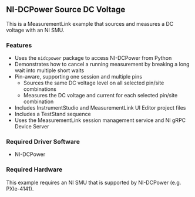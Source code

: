 ## NI-DCPower Source DC Voltage

This is a MeasurementLink example that sources and measures a DC voltage with an NI SMU.

### Features

- Uses the `nidcpower` package to access NI-DCPower from Python
- Demonstrates how to cancel a running measurement by breaking a long wait into
  multiple short waits
- Pin-aware, supporting one session and multiple pins
  - Sources the same DC voltage level on all selected pin/site combinations
  - Measures the DC voltage and current for each selected pin/site combination
- Includes InstrumentStudio and MeasurementLink UI Editor project files
- Includes a TestStand sequence
- Uses the MeasurementLink session management service and NI gRPC Device Server

### Required Driver Software

- NI-DCPower

### Required Hardware

This example requires an NI SMU that is supported by NI-DCPower (e.g. PXIe-4141).